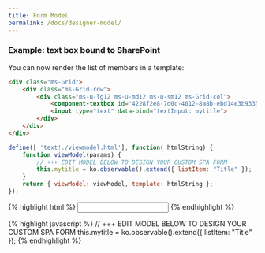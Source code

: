 ```yaml
---
title: Form Model
permalink: /docs/designer-model/
---
```


### Example: text box bound to SharePoint 

You can now render the list of members in a template:

```html
<div class="ms-Grid">
    <div class="ms-Grid-row">
        <div class="ms-u-lg12 ms-u-md12 ms-u-sm12 ms-Grid-col">
            <component-textbox id="4228f2e8-7d0c-4012-8a8b-ebd14e3b9335" params="'InternalName':'Title','Title':'Title','Description':'','MaxLength':255,'DefaultValue':null,'FieldTypeKind':2,'ReadOnlyField':false,'Required':true" class=""></component-textbox>
            <input type="text" data-bind="textInput: mytitle"> 
        </div>
    </div>
</div>
```

```javascript
define([ 'text!./viewmodel.html'], function( htmlString) {
    function viewModel(params) {
	    // +++ EDIT MODEL BELOW TO DESIGN YOUR CUSTOM SPA FORM
	    this.mytitle = ko.observable().extend({ listItem: "Title" });
    }
    return { viewModel: viewModel, template: htmlString };
});
```

{% highlight html %}
<input type="text" data-bind="textInput: mytitle"> 
{% endhighlight %}

{% highlight javascript %}
// +++ EDIT MODEL BELOW TO DESIGN YOUR CUSTOM SPA FORM
this.mytitle = ko.observable().extend({ listItem: "Title" });
{% endhighlight %}
